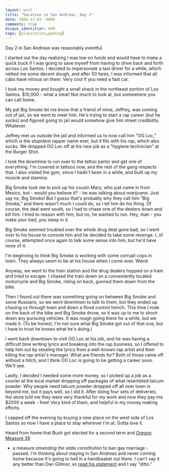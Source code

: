 ```yaml
---
layout: post
title: "Vacation in San Andreas, Day 2"
date: 2004-11-03 -0800
comments: true
disqus_identifier: 689
tags: [playstation,gaming]
---
```

Day 2 in San Andreas was reasonably eventful.

 I started out the day realizing I was low on funds and would have to
make a quick buck if I was going to save myself from having to drive
back and forth across Los Santos. I decided to impersonate a taxi driver
for a while, which netted me some decent dough, and after 50 fares, I
was informed that all cabs have nitrous on them. Very cool if you need a
fast car.

 I took my money and bought a small shack in the northeast portion of
Los Santos. $10,000 - what a steal! Not much to look at, but somewhere
you can call home.

 My pal Big Smoke let me know that a friend of mine, Jeffrey, was coming
out of jail, so we went to meet him. He's trying to start a rap career
(but he sucks) and figured going to jail would somehow give him street
credibility. Whatever.

 Jeffrey met us outside the jail and informed us to now call him "OG
Loc," which is the stupidest rapper name ever, but it fits with his rap,
which also sucks. We dropped OG Loc off at his new job as a "hygiene
technician" at the Burger Shot.

 I took the downtime to run over to the tattoo parlor and get one of
everything. I'm covered in tattoos now, and the rest of the gang
respects that. I also visited the gym, since I hadn't been in a while,
and built up my muscle and stamina.

 Big Smoke took me to pick up his cousin Mary, who just came in from
Mexico, but - would you believe it? - he was talking about *marijuana*.
Just say no, Big Smoke! But I guess that's probably why they call him
"Big Smoke," and there wasn't much I could do, so I let him do his
thing. Of course, the deal went south, so I had to chase one of the
dealers down and kill him. I tried to reason with him, but no, he wanted
to run. Hey, man - you make your bed, you sleep in it.

 Big Smoke seemed troubled over the whole drug deal gone bad, so I went
over to his house to console him and he decided to take some revenge. I,
of course, attempted once again to talk some sense into him, but he'd
have none of it.

 I'm beginning to think Big Smoke is working with some corrupt cops in
town. They always seem to be at his house when I come over. Weird.

 Anyway, we went to the train station and the drug dealers hopped on a
train and tried to escape. I chased the train down on a conveniently
located motorcycle and Big Smoke, riding on back, gunned them down from
the bike.

 Then I found out there was something going on between Big Smoke and
some Russians, so we went downtown to talk to them, but they ended up
chasing us through town and down a flood control trench. This time I
rode on the back of the bike and Big Smoke drove, so it was up to me to
shoot down any pursuing vehicles. It was rough going there for a while,
but we made it. (To be honest, I'm not sure what Big Smoke got out of
that one, but I have to trust he knows what he's doing.)

 I went back downtown to visit OG Loc at his job, and he was having a
difficult time writing lyrics and breaking into the rap business, so I
offered to help him out by stealing the lyrics from a well-known rap
artist and then killing the rap artist's manager. What are friends for?
Both of those came off without a hitch, and I think OG Loc is going to
be getting a career soon. We'll see.

 Lastly, I decided I needed some more money, so I picked up a job as a
courier at the local market dropping off packages of what resembled
talcum powder. Why people need talcum powder dropped off all over town
is beyond me, but it pays well, so I did it. After doing four sets of
deliveries, the store told me they were very thankful for my work and
now they pay me $2000 a week - free! Very kind of them, and helpful in
my money making efforts.

 I capped off the evening by buying a new place on the west side of Los
Santos so now I have a place to stay wherever I'm at. Gotta love it.

 Heard from home that Bush got elected for a second term and [Oregon
Measure
36](http://www.sos.state.or.us/elections/nov22004/guide/meas/m36_bt.html)

- a measure *amending the state constitution* to ban gay marriage -
passed. I'm thinking about staying in San Andreas and never coming home
because it's going to hell in a handbasket out there. I can't say it any
better than Dan Gillmor, so [read his
statement](http://weblog.siliconvalley.com/column/dangillmor/archives/010986.shtml#010986)
and I say "ditto."
